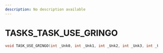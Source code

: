 ```yaml
---
description: No description available 
---
```


# TASKS\_TASK_USE_GRINGO

```cpp
void TASK_USE_GRINGO(int _Unk0, int _Unk1, int _Unk2, int _Unk3, int _Unk4);
```